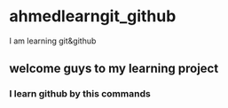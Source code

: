 # ahmedlearngit_github
I am learning git&amp;github
## welcome guys to my learning project
### I learn github by this commands
